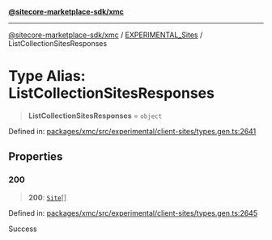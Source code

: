 [**@sitecore-marketplace-sdk/xmc**](../../../../README.md)

***

[@sitecore-marketplace-sdk/xmc](../../../../README.md) / [EXPERIMENTAL\_Sites](../README.md) / ListCollectionSitesResponses

# Type Alias: ListCollectionSitesResponses

> **ListCollectionSitesResponses** = `object`

Defined in: [packages/xmc/src/experimental/client-sites/types.gen.ts:2641](https://github.com/Sitecore/marketplace-sdk/blob/main/packages/xmc/src/experimental/client-sites/types.gen.ts#L2641)

## Properties

### 200

> **200**: [`Site`](Site.md)[]

Defined in: [packages/xmc/src/experimental/client-sites/types.gen.ts:2645](https://github.com/Sitecore/marketplace-sdk/blob/main/packages/xmc/src/experimental/client-sites/types.gen.ts#L2645)

Success
